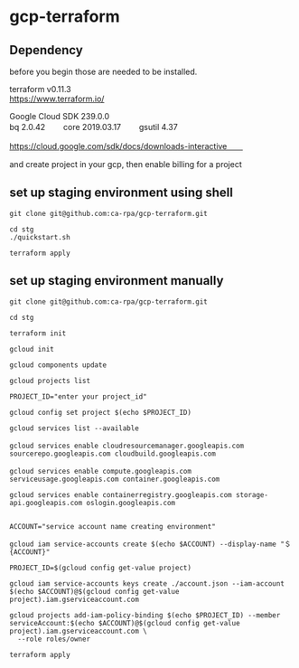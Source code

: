 # gcp-terraform

## Dependency

before you begin
those are needed to be installed.

terraform v0.11.3  
https://www.terraform.io/  

Google Cloud SDK 239.0.0  
bq 2.0.42　　
core 2019.03.17　　
gsutil 4.37　　

https://cloud.google.com/sdk/docs/downloads-interactive　　

and create project in your gcp, then enable billing for a project


## set up staging environment using shell

```
git clone git@github.com:ca-rpa/gcp-terraform.git

cd stg
./quickstart.sh

terraform apply

```

## set up staging environment manually

```
git clone git@github.com:ca-rpa/gcp-terraform.git

cd stg

terraform init

gcloud init

gcloud components update

gcloud projects list

PROJECT_ID="enter your project_id"

gcloud config set project $(echo $PROJECT_ID)

gcloud services list --available

gcloud services enable cloudresourcemanager.googleapis.com　sourcerepo.googleapis.com cloudbuild.googleapis.com 

gcloud services enable compute.googleapis.com　serviceusage.googleapis.com container.googleapis.com

gcloud services enable containerregistry.googleapis.com storage-api.googleapis.com oslogin.googleapis.com


ACCOUNT="service account name creating environment"

gcloud iam service-accounts create $(echo $ACCOUNT) --display-name "＄{ACCOUNT}"

PROJECT_ID=$(gcloud config get-value project)
    
gcloud iam service-accounts keys create ./account.json --iam-account $(echo $ACCOUNT)@$(gcloud config get-value project).iam.gserviceaccount.com

gcloud projects add-iam-policy-binding $(echo $PROJECT_ID) --member serviceAccount:$(echo $ACCOUNT)@$(gcloud config get-value project).iam.gserviceaccount.com \
  --role roles/owner

terraform apply


```


